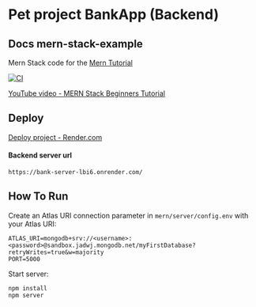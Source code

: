 # Pet project BankApp (Backend)

## Docs mern-stack-example
Mern Stack code for the [Mern Tutorial](https://www.mongodb.com/languages/mern-stack-tutorial)

[![CI](https://github.com/mongodb-developer/mern-stack-example/actions/workflows/main.yaml/badge.svg)](https://github.com/mongodb-developer/mern-stack-example/actions/workflows/main.yaml)

[YouTube video - MERN Stack Beginners Tutorial](https://www.youtube.com/watch?v=ET2m37pABuQ&list=PLpPqplz6dKxUYV3x_dqyNuPW0JAut9w3L&ab_channel=PedroTech)

## Deploy
[Deploy project - Render.com](https://render.com/)

#### Backend server url
```
https://bank-server-lbi6.onrender.com/
```

## How To Run
Create an Atlas URI connection parameter in `mern/server/config.env` with your Atlas URI:
```
ATLAS_URI=mongodb+srv://<username>:<password>@sandbox.jadwj.mongodb.net/myFirstDatabase?retryWrites=true&w=majority
PORT=5000
```

Start server:
```
npm install
npm server
```

